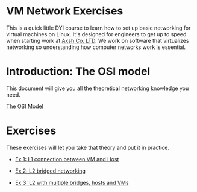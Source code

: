 # VM Network Exercises

This is a quick little DYI course to learn how to set up basic networking for virtual machines on Linux. It's designed for engineers to get up to speed when starting work at [Axsh Co. LTD](http://axsh.jp). We work on software that virtualizes networking so understanding how computer networks work is essential.

# Introduction: The OSI model

This document will give you all the theoretical networking knowledge you need.

[The OSI Model](00_the_osi_model.md)

# Exercises

These exercises will let you take that theory and put it in practice.

* [Ex 1: L1 connection between VM and Host](01_L1_vm_network.md)

* [Ex 2: L2 bridged networking](02_L2_bridged_vm.md)

* [Ex 3: L2 with multiple bridges, hosts and VMs](03_multiple_hosts_vms_and_bridges.md)
